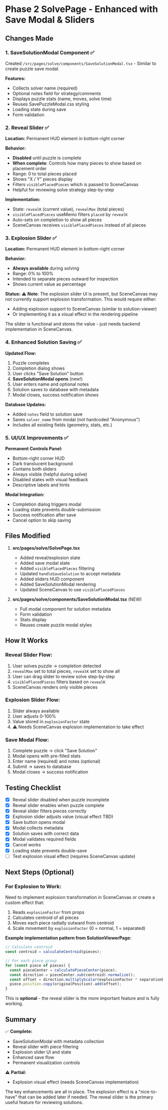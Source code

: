# Phase 2 SolvePage - Enhanced with Save Modal & Sliders

## Changes Made

### 1. SaveSolutionModal Component ✅
Created `/src/pages/solve/components/SaveSolutionModal.tsx` - Similar to create puzzle save modal.

**Features:**
- Collects solver name (required)
- Optional notes field for strategy/comments
- Displays puzzle stats (name, moves, solve time)
- Reuses SavePuzzleModal.css styling
- Loading state during save
- Form validation

### 2. Reveal Slider ✅
**Location:** Permanent HUD element in bottom-right corner

**Behavior:**
- **Disabled** until puzzle is complete
- **When complete**: Controls how many pieces to show based on placement order
- Range: 0 to total pieces placed
- Shows "X / Y" pieces display
- Filters `visiblePlacedPieces` which is passed to SceneCanvas
- Helpful for reviewing solve strategy step-by-step

**Implementation:**
- State: `revealK` (current value), `revealMax` (total pieces)
- `visiblePlacedPieces` useMemo filters `placed` by `revealK`
- Auto-sets on completion to show all pieces
- SceneCanvas receives `visiblePlacedPieces` instead of all pieces

### 3. Explosion Slider ✅
**Location:** Permanent HUD element in bottom-right corner

**Behavior:**
- **Always available** during solving
- Range: 0% to 100%
- Intended to separate pieces outward for inspection
- Shows current value as percentage

**Status:**
⚠️ **Note**: The explosion slider UI is present, but SceneCanvas may not currently support explosion transformation. This would require either:
- Adding explosion support to SceneCanvas (similar to solution-viewer)
- Or implementing it as a visual effect in the rendering pipeline

The slider is functional and stores the value - just needs backend implementation in SceneCanvas.

### 4. Enhanced Solution Saving ✅
**Updated Flow:**
1. Puzzle completes
2. Completion dialog shows
3. User clicks "Save Solution" button
4. **SaveSolutionModal opens** (new!)
5. User enters name and optional notes
6. Solution saves to database with metadata
7. Modal closes, success notification shows

**Database Updates:**
- Added `notes` field to solution save
- Saves `solver_name` from modal (not hardcoded "Anonymous")
- Includes all existing fields (geometry, stats, etc.)

### 5. UI/UX Improvements ✅
**Permanent Controls Panel:**
- Bottom-right corner HUD
- Dark translucent background
- Contains both sliders
- Always visible (helpful during solve)
- Disabled states with visual feedback
- Descriptive labels and hints

**Modal Integration:**
- Completion dialog triggers modal
- Loading state prevents double-submission
- Success notification after save
- Cancel option to skip saving

## Files Modified

1. **src/pages/solve/SolvePage.tsx**
   - Added reveal/explosion state
   - Added save modal state
   - Added `visiblePlacedPieces` filtering
   - Updated `handleSaveSolution` to accept metadata
   - Added sliders HUD component
   - Added SaveSolutionModal rendering
   - Updated SceneCanvas to use `visiblePlacedPieces`

2. **src/pages/solve/components/SaveSolutionModal.tsx** (NEW)
   - Full modal component for solution metadata
   - Form validation
   - Stats display
   - Reuses create puzzle modal styles

## How It Works

### Reveal Slider Flow:
1. User solves puzzle → completion detected
2. `revealMax` set to total pieces, `revealK` set to show all
3. User can drag slider to review solve step-by-step
4. `visiblePlacedPieces` filters based on `revealK`
5. SceneCanvas renders only visible pieces

### Explosion Slider Flow:
1. Slider always available
2. User adjusts 0-100%
3. Value stored in `explosionFactor` state
4. ⚠️ Needs SceneCanvas explosion implementation to take effect

### Save Modal Flow:
1. Complete puzzle → click "Save Solution"
2. Modal opens with pre-filled stats
3. Enter name (required) and notes (optional)
4. Submit → saves to database
5. Modal closes → success notification

## Testing Checklist

- [x] Reveal slider disabled when puzzle incomplete
- [x] Reveal slider enables when puzzle complete
- [x] Reveal slider filters pieces correctly
- [x] Explosion slider adjusts value (visual effect TBD)
- [x] Save button opens modal
- [x] Modal collects metadata
- [x] Solution saves with correct data
- [x] Modal validates required fields
- [x] Cancel works
- [x] Loading state prevents double-save
- [ ] Test explosion visual effect (requires SceneCanvas update)

## Next Steps (Optional)

### For Explosion to Work:
Need to implement explosion transformation in SceneCanvas or create a custom effect that:
1. Reads `explosionFactor` from props
2. Calculates centroid of all pieces
3. Moves each piece radially outward from centroid
4. Scale movement by `explosionFactor` (0 = normal, 1 = separated)

**Example implementation pattern from SolutionViewerPage:**
```typescript
// Calculate centroid
const centroid = calculateCentroid(pieces);

// For each piece group
for (const piece of pieces) {
  const pieceCenter = calculatePieceCenter(piece);
  const direction = pieceCenter.sub(centroid).normalize();
  const offset = direction.multiplyScalar(explosionFactor * separationDistance);
  piece.position.copy(originalPosition).add(offset);
}
```

This is **optional** - the reveal slider is the more important feature and is fully working.

## Summary

✅ **Complete:**
- SaveSolutionModal with metadata collection
- Reveal slider with piece filtering
- Explosion slider UI and state
- Enhanced save flow
- Permanent visualization controls

⚠️ **Partial:**
- Explosion visual effect (needs SceneCanvas implementation)

The key enhancements are all in place. The explosion effect is a "nice-to-have" that can be added later if needed. The reveal slider is the primary useful feature for reviewing solutions.

